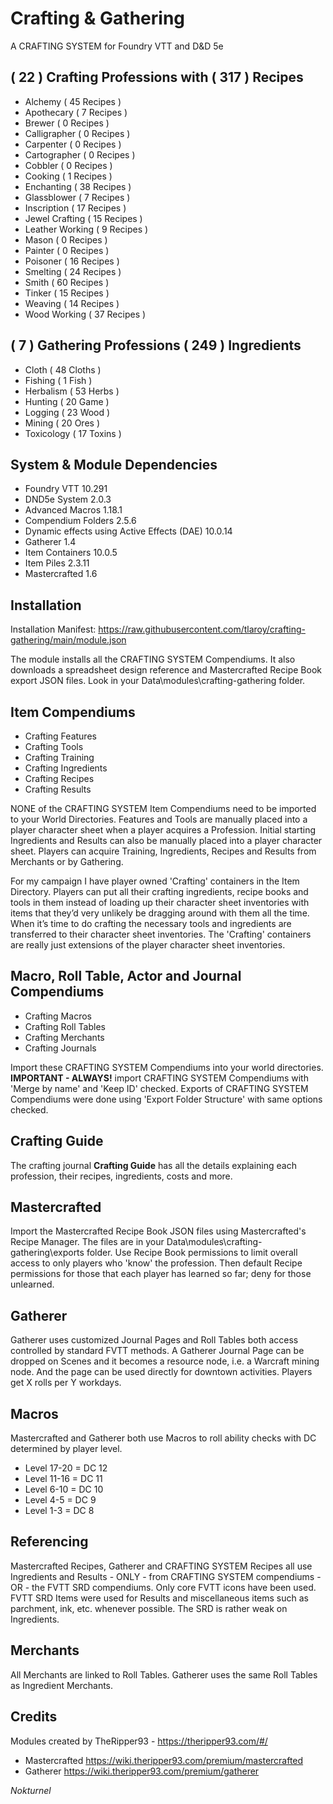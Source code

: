 # Crafting & Gathering

A CRAFTING SYSTEM for Foundry VTT and D&D 5e

## ( 22 ) Crafting Professions with ( 317 ) Recipes

- Alchemy ( 45 Recipes )
- Apothecary ( 7 Recipes )
- Brewer ( 0 Recipes )
- Calligrapher ( 0 Recipes )
- Carpenter ( 0 Recipes )
- Cartographer ( 0 Recipes )
- Cobbler ( 0 Recipes )
- Cooking ( 1 Recipes )
- Enchanting ( 38 Recipes )
- Glassblower ( 7 Recipes )
- Inscription ( 17 Recipes )
- Jewel Crafting ( 15 Recipes )
- Leather Working ( 9 Recipes )
- Mason ( 0 Recipes )
- Painter ( 0 Recipes )
- Poisoner ( 16 Recipes )
- Smelting ( 24 Recipes )
- Smith ( 60 Recipes )
- Tinker ( 15 Recipes )
- Weaving ( 14 Recipes )
- Wood Working ( 37 Recipes )

## ( 7 ) Gathering Professions ( 249 ) Ingredients

- Cloth ( 48 Cloths )
- Fishing ( 1 Fish )
- Herbalism ( 53 Herbs )
- Hunting ( 20 Game )
- Logging ( 23 Wood )
- Mining ( 20 Ores )
- Toxicology ( 17 Toxins )

## System & Module Dependencies

- Foundry VTT 10.291
- DND5e System 2.0.3
- Advanced Macros 1.18.1
- Compendium Folders 2.5.6
- Dynamic effects using Active Effects (DAE) 10.0.14
- Gatherer 1.4
- Item Containers 10.0.5
- Item Piles 2.3.11
- Mastercrafted 1.6 

## Installation

Installation Manifest: https://raw.githubusercontent.com/tlaroy/crafting-gathering/main/module.json 

The module installs all the CRAFTING SYSTEM Compendiums.  It also downloads a spreadsheet design reference and Mastercrafted Recipe Book export JSON files.  Look in your Data\modules\crafting-gathering folder.

## Item Compendiums

- Crafting Features
- Crafting Tools
- Crafting Training
- Crafting Ingredients
- Crafting Recipes
- Crafting Results

NONE of the CRAFTING SYSTEM Item Compendiums need to be imported to your World Directories.  Features and Tools are manually placed into a player character sheet when a player acquires a Profession.  Initial starting Ingredients and Results can also be manually placed into a player character sheet.  Players can acquire Training, Ingredients, Recipes and Results from Merchants or by Gathering.

For my campaign I have player owned 'Crafting' containers in the Item Directory.  Players can put all their crafting ingredients, recipe books and tools in them instead of loading up their character sheet inventories with items that they’d very unlikely be dragging around with them all the time.  When it’s time to do crafting the necessary tools and ingredients are transferred to their character sheet inventories.  The 'Crafting' containers are really just extensions of the player character sheet inventories.
  
## Macro, Roll Table, Actor and Journal Compendiums

- Crafting Macros
- Crafting Roll Tables
- Crafting Merchants
- Crafting Journals

Import these CRAFTING SYSTEM Compendiums into your world directories.  <b>IMPORTANT - ALWAYS!</b> import CRAFTING SYSTEM Compendiums with 'Merge by name' and 'Keep ID' checked.  Exports of CRAFTING SYSTEM Compendiums were done using 'Export Folder Structure' with same options checked.

## Crafting Guide
The crafting journal <b>Crafting Guide</b> has all the details explaining each profession, their recipes, ingredients, costs and more.

## Mastercrafted
Import the Mastercrafted Recipe Book JSON files using Mastercrafted's Recipe Manager.  The files are in your Data\modules\crafting-gathering\exports folder.  Use Recipe Book permissions to limit overall access to only players who 'know' the profession.  Then default Recipe permissions for those that each player has learned so far; deny for those unlearned.

## Gatherer
Gatherer uses customized Journal Pages and Roll Tables both access controlled by standard FVTT methods.  A Gatherer Journal Page can be dropped on Scenes and it becomes a resource node, i.e. a Warcraft mining node.  And the page can be used directly for downtown activities.  Players get X rolls per Y workdays.

## Macros
Mastercrafted and Gatherer both use Macros to roll ability checks with DC determined by player level.

- Level 17-20 = DC 12
- Level 11-16 = DC 11
- Level 6-10 = DC 10
- Level 4-5 = DC 9
- Level 1-3 = DC 8

## Referencing
Mastercrafted Recipes, Gatherer and CRAFTING SYSTEM Recipes all use Ingredients and Results - ONLY - from CRAFTING SYSTEM compendiums - OR - the FVTT SRD compendiums.  Only core FVTT icons have been used. 
FVTT SRD Items were used for Results and miscellaneous items such as parchment, ink, etc. whenever possible.  The SRD is rather weak on Ingredients. 

## Merchants
All Merchants are linked to  Roll Tables.  Gatherer uses the same Roll Tables as Ingredient Merchants.

## Credits
Modules created by TheRipper93 - https://theripper93.com/#/

- Mastercrafted https://wiki.theripper93.com/premium/mastercrafted 
- Gatherer https://wiki.theripper93.com/premium/gatherer

<i>Nokturnel</i>
